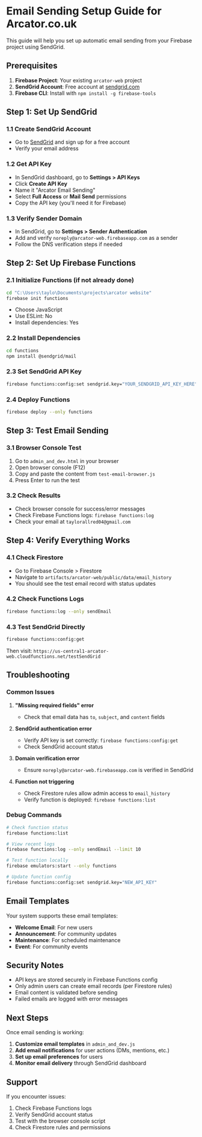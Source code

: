 # Email Sending Setup Guide for Arcator.co.uk

This guide will help you set up automatic email sending from your Firebase project using SendGrid.

## Prerequisites

1. **Firebase Project**: Your existing `arcator-web` project
2. **SendGrid Account**: Free account at [sendgrid.com](https://sendgrid.com)
3. **Firebase CLI**: Install with `npm install -g firebase-tools`

## Step 1: Set Up SendGrid

### 1.1 Create SendGrid Account
- Go to [SendGrid](https://sendgrid.com/) and sign up for a free account
- Verify your email address

### 1.2 Get API Key
- In SendGrid dashboard, go to **Settings > API Keys**
- Click **Create API Key**
- Name it "Arcator Email Sending"
- Select **Full Access** or **Mail Send** permissions
- Copy the API key (you'll need it for Firebase)

### 1.3 Verify Sender Domain
- In SendGrid, go to **Settings > Sender Authentication**
- Add and verify `noreply@arcator-web.firebaseapp.com` as a sender
- Follow the DNS verification steps if needed

## Step 2: Set Up Firebase Functions

### 2.1 Initialize Functions (if not already done)
```bash
cd "C:\Users\taylo\Documents\projects\arcator website"
firebase init functions
```
- Choose JavaScript
- Use ESLint: No
- Install dependencies: Yes

### 2.2 Install Dependencies
```bash
cd functions
npm install @sendgrid/mail
```

### 2.3 Set SendGrid API Key
```bash
firebase functions:config:set sendgrid.key="YOUR_SENDGRID_API_KEY_HERE"
```

### 2.4 Deploy Functions
```bash
firebase deploy --only functions
```

## Step 3: Test Email Sending

### 3.1 Browser Console Test
1. Go to `admin_and_dev.html` in your browser
2. Open browser console (F12)
3. Copy and paste the content from `test-email-browser.js`
4. Press Enter to run the test

### 3.2 Check Results
- Check browser console for success/error messages
- Check Firebase Functions logs: `firebase functions:log`
- Check your email at `taylorallred04@gmail.com`

## Step 4: Verify Everything Works

### 4.1 Check Firestore
- Go to Firebase Console > Firestore
- Navigate to `artifacts/arcator-web/public/data/email_history`
- You should see the test email record with status updates

### 4.2 Check Functions Logs
```bash
firebase functions:log --only sendEmail
```

### 4.3 Test SendGrid Directly
```bash
firebase functions:config:get
```
Then visit: `https://us-central1-arcator-web.cloudfunctions.net/testSendGrid`

## Troubleshooting

### Common Issues

1. **"Missing required fields" error**
   - Check that email data has `to`, `subject`, and `content` fields

2. **SendGrid authentication error**
   - Verify API key is set correctly: `firebase functions:config:get`
   - Check SendGrid account status

3. **Domain verification error**
   - Ensure `noreply@arcator-web.firebaseapp.com` is verified in SendGrid

4. **Function not triggering**
   - Check Firestore rules allow admin access to `email_history`
   - Verify function is deployed: `firebase functions:list`

### Debug Commands

```bash
# Check function status
firebase functions:list

# View recent logs
firebase functions:log --only sendEmail --limit 10

# Test function locally
firebase emulators:start --only functions

# Update function config
firebase functions:config:set sendgrid.key="NEW_API_KEY"
```

## Email Templates

Your system supports these email templates:
- **Welcome Email**: For new users
- **Announcement**: For community updates
- **Maintenance**: For scheduled maintenance
- **Event**: For community events

## Security Notes

- API keys are stored securely in Firebase Functions config
- Only admin users can create email records (per Firestore rules)
- Email content is validated before sending
- Failed emails are logged with error messages

## Next Steps

Once email sending is working:

1. **Customize email templates** in `admin_and_dev.js`
2. **Add email notifications** for user actions (DMs, mentions, etc.)
3. **Set up email preferences** for users
4. **Monitor email delivery** through SendGrid dashboard

## Support

If you encounter issues:
1. Check Firebase Functions logs
2. Verify SendGrid account status
3. Test with the browser console script
4. Check Firestore rules and permissions 